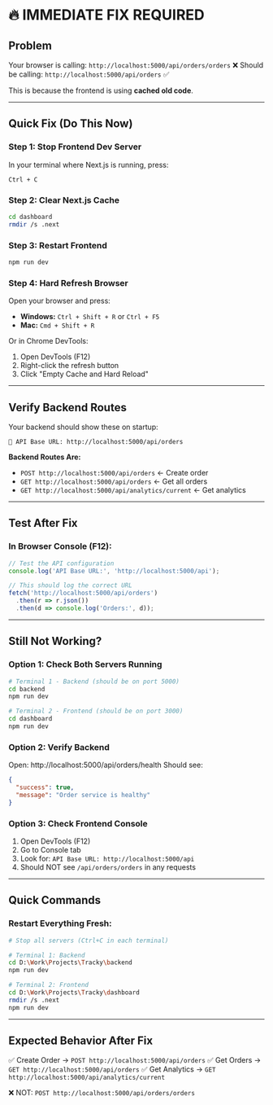 # 🔥 IMMEDIATE FIX REQUIRED

## Problem
Your browser is calling: `http://localhost:5000/api/orders/orders` ❌
Should be calling: `http://localhost:5000/api/orders` ✅

This is because the frontend is using **cached old code**.

---

## Quick Fix (Do This Now)

### Step 1: Stop Frontend Dev Server
In your terminal where Next.js is running, press:
```
Ctrl + C
```

### Step 2: Clear Next.js Cache
```bash
cd dashboard
rmdir /s .next
```

### Step 3: Restart Frontend
```bash
npm run dev
```

### Step 4: Hard Refresh Browser
Open your browser and press:
- **Windows:** `Ctrl + Shift + R` or `Ctrl + F5`
- **Mac:** `Cmd + Shift + R`

Or in Chrome DevTools:
1. Open DevTools (F12)
2. Right-click the refresh button
3. Click "Empty Cache and Hard Reload"

---

## Verify Backend Routes

Your backend should show these on startup:
```
🔗 API Base URL: http://localhost:5000/api/orders
```

**Backend Routes Are:**
- `POST http://localhost:5000/api/orders` ← Create order
- `GET http://localhost:5000/api/orders` ← Get all orders
- `GET http://localhost:5000/api/analytics/current` ← Get analytics

---

## Test After Fix

### In Browser Console (F12):
```javascript
// Test the API configuration
console.log('API Base URL:', 'http://localhost:5000/api');

// This should log the correct URL
fetch('http://localhost:5000/api/orders')
  .then(r => r.json())
  .then(d => console.log('Orders:', d));
```

---

## Still Not Working?

### Option 1: Check Both Servers Running
```bash
# Terminal 1 - Backend (should be on port 5000)
cd backend
npm run dev

# Terminal 2 - Frontend (should be on port 3000)
cd dashboard
npm run dev
```

### Option 2: Verify Backend
Open: http://localhost:5000/api/orders/health
Should see:
```json
{
  "success": true,
  "message": "Order service is healthy"
}
```

### Option 3: Check Frontend Console
1. Open DevTools (F12)
2. Go to Console tab
3. Look for: `API Base URL: http://localhost:5000/api`
4. Should NOT see `/api/orders/orders` in any requests

---

## Quick Commands

### Restart Everything Fresh:
```bash
# Stop all servers (Ctrl+C in each terminal)

# Terminal 1: Backend
cd D:\Work\Projects\Tracky\backend
npm run dev

# Terminal 2: Frontend  
cd D:\Work\Projects\Tracky\dashboard
rmdir /s .next
npm run dev
```

---

## Expected Behavior After Fix

✅ Create Order → `POST http://localhost:5000/api/orders`
✅ Get Orders → `GET http://localhost:5000/api/orders`
✅ Get Analytics → `GET http://localhost:5000/api/analytics/current`

❌ NOT: `POST http://localhost:5000/api/orders/orders`


